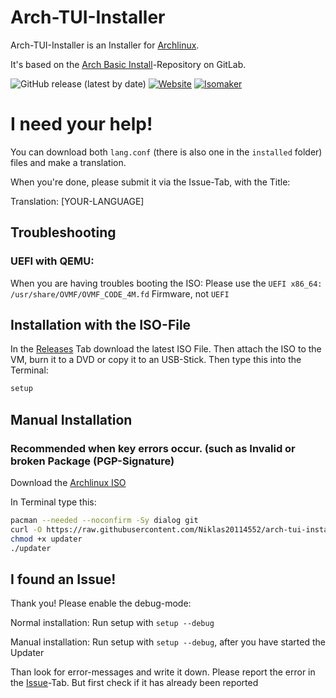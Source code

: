# Arch-TUI-Installer

Arch-TUI-Installer is an Installer for [Archlinux](https://archlinux.org).

It's based on the [Arch Basic Install](https://gitlab.com/sontypiminternet/arch-basic)-Repository on GitLab.

![GitHub release (latest by date)](https://img.shields.io/github/v/release/Niklas20114552/arch-tui-installer?display_name=tag&label=Release&style=flat-square)
[![Website](https://img.shields.io/static/v1?label=Website&message=click&color=blue)](https://arch-tui-installer.github.io)
[![Isomaker](https://img.shields.io/static/v1?label=Isomaker&message=click&color=blue)](https://github.com/arch-tui-installer/arch-tui-installer-isomaker)

# I need your help!

You can download both ```lang.conf``` (there is also one in the ```installed``` folder) files and make a translation.

When you're done, please submit it via the Issue-Tab, with the Title:

Translation: [YOUR-LANGUAGE]

## Troubleshooting

### UEFI with QEMU:

When you are having troubles booting the ISO:
Please use the `UEFI x86_64: /usr/share/OVMF/OVMF_CODE_4M.fd` Firmware, not `UEFI`
## Installation with the ISO-File

In the [Releases](https://github.com/Niklas20114552/arch-tui-installer/releases) Tab download the latest ISO File. Then attach the ISO to the VM, burn it to a DVD or copy it to an USB-Stick.
Then type this into the Terminal:

```bash
setup
```
## Manual Installation
### Recommended when key errors occur. (such as Invalid or broken Package (PGP-Signature)
Download the [Archlinux ISO](https://archlinux.org/download/)

In Terminal type this:
```bash
pacman --needed --noconfirm -Sy dialog git
curl -O https://raw.githubusercontent.com/Niklas20114552/arch-tui-installer/main/updater
chmod +x updater
./updater
```

## I found an Issue!

Thank you! Please enable the debug-mode:

Normal installation: Run setup with `setup --debug`

Manual installation: Run setup with `setup --debug`, after you have started the Updater

Than look for error-messages and write it down. Please report the error in the [Issue](https://github.com/Niklas20114552/arch-tui-installer/issues)-Tab. But first check if it has already been reported
